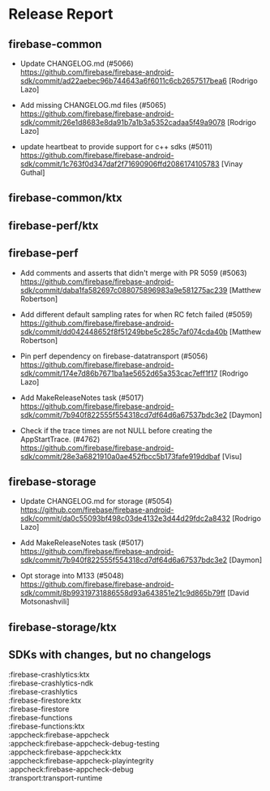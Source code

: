 # Release Report
## firebase-common
      
* Update CHANGELOG.md (#5066)   
  https://github.com/firebase/firebase-android-sdk/commit/ad22aebec96b744643a6f6011c6cb2657517bea6  [Rodrigo Lazo]

* Add missing CHANGELOG.md files (#5065)   
  https://github.com/firebase/firebase-android-sdk/commit/26e1d8683e8da91b7a1b3a5352cadaa5f49a9078  [Rodrigo Lazo]

* update heartbeat to provide support for c++ sdks (#5011)   
  https://github.com/firebase/firebase-android-sdk/commit/1c763f0d347daf2f71690906ffd2086174105783  [Vinay Guthal]

## firebase-common/ktx
      

## firebase-perf/ktx
      

## firebase-perf
      
* Add comments and asserts that didn't merge with PR 5059 (#5063)   
  https://github.com/firebase/firebase-android-sdk/commit/daba1fa582697c088075896983a9e581275ac239  [Matthew Robertson]

* Add different default sampling rates for when RC fetch failed (#5059)   
  https://github.com/firebase/firebase-android-sdk/commit/dd042448652f8f51249bbe5c285c7af074cda40b  [Matthew Robertson]

* Pin perf dependency on firebase-datatransport (#5056)   
  https://github.com/firebase/firebase-android-sdk/commit/174e7d86b7671ba1ae5652d65a353cac7eff1f17  [Rodrigo Lazo]

* Add MakeReleaseNotes task (#5017)   
  https://github.com/firebase/firebase-android-sdk/commit/7b940f822555f554318cd7df64d6a67537bdc3e2  [Daymon]

* Check if the trace times are not NULL before creating the AppStartTrace. (#4762)   
  https://github.com/firebase/firebase-android-sdk/commit/28e3a6821910a0ae452fbcc5b173fafe919ddbaf  [Visu]

## firebase-storage
      
* Update CHANGELOG.md for storage (#5054)   
  https://github.com/firebase/firebase-android-sdk/commit/da0c55093bf498c03de4132e3d44d29fdc2a8432  [Rodrigo Lazo]

* Add MakeReleaseNotes task (#5017)   
  https://github.com/firebase/firebase-android-sdk/commit/7b940f822555f554318cd7df64d6a67537bdc3e2  [Daymon]

* Opt storage into M133 (#5048)   
  https://github.com/firebase/firebase-android-sdk/commit/8b99319731886558d93a643851e21c9d865b79ff  [David Motsonashvili]

## firebase-storage/ktx
      


## SDKs with changes, but no changelogs
:firebase-crashlytics:ktx  
:firebase-crashlytics-ndk  
:firebase-crashlytics  
:firebase-firestore:ktx  
:firebase-firestore  
:firebase-functions  
:firebase-functions:ktx  
:appcheck:firebase-appcheck  
:appcheck:firebase-appcheck-debug-testing  
:appcheck:firebase-appcheck:ktx  
:appcheck:firebase-appcheck-playintegrity  
:appcheck:firebase-appcheck-debug  
:transport:transport-runtime